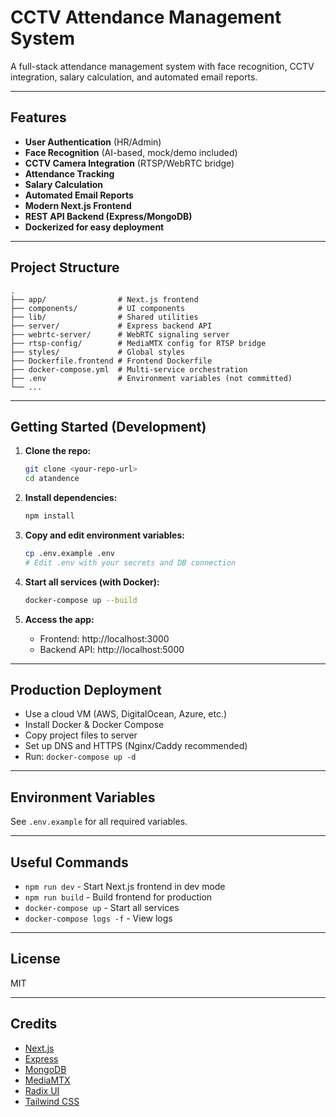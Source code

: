 # CCTV Attendance Management System

A full-stack attendance management system with face recognition, CCTV integration, salary calculation, and automated email reports.

---

## Features

- **User Authentication** (HR/Admin)
- **Face Recognition** (AI-based, mock/demo included)
- **CCTV Camera Integration** (RTSP/WebRTC bridge)
- **Attendance Tracking**
- **Salary Calculation**
- **Automated Email Reports**
- **Modern Next.js Frontend**
- **REST API Backend (Express/MongoDB)**
- **Dockerized for easy deployment**

---

## Project Structure

```
.
├── app/                # Next.js frontend
├── components/         # UI components
├── lib/                # Shared utilities
├── server/             # Express backend API
├── webrtc-server/      # WebRTC signaling server
├── rtsp-config/        # MediaMTX config for RTSP bridge
├── styles/             # Global styles
├── Dockerfile.frontend # Frontend Dockerfile
├── docker-compose.yml  # Multi-service orchestration
├── .env                # Environment variables (not committed)
└── ...
```

---

## Getting Started (Development)

1. **Clone the repo:**
   ```sh
   git clone <your-repo-url>
   cd atandence
   ```

2. **Install dependencies:**
   ```sh
   npm install
   ```

3. **Copy and edit environment variables:**
   ```sh
   cp .env.example .env
   # Edit .env with your secrets and DB connection
   ```

4. **Start all services (with Docker):**
   ```sh
   docker-compose up --build
   ```

5. **Access the app:**
   - Frontend: http://localhost:3000
   - Backend API: http://localhost:5000

---

## Production Deployment

- Use a cloud VM (AWS, DigitalOcean, Azure, etc.)
- Install Docker & Docker Compose
- Copy project files to server
- Set up DNS and HTTPS (Nginx/Caddy recommended)
- Run: `docker-compose up -d`

---

## Environment Variables

See `.env.example` for all required variables.

---

## Useful Commands

- `npm run dev` - Start Next.js frontend in dev mode
- `npm run build` - Build frontend for production
- `docker-compose up` - Start all services
- `docker-compose logs -f` - View logs

---

## License

MIT

---

## Credits

- [Next.js](https://nextjs.org/)
- [Express](https://expressjs.com/)
- [MongoDB](https://www.mongodb.com/)
- [MediaMTX](https://github.com/bluenviron/mediamtx)
- [Radix UI](https://www.radix-ui.com/)
- [Tailwind CSS](https://tailwindcss.com/)
